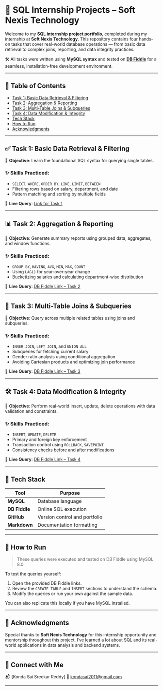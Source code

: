 # 🚀 SQL Internship Projects – Soft Nexis Technology

Welcome to my **SQL internship project portfolio**, completed during my internship at **Soft Nexis Technology**. This repository contains four hands-on tasks that cover real-world database operations — from basic data retrieval to complex joins, reporting, and data integrity practices.

🛠️ All tasks were written using **MySQL syntax** and tested on [**DB Fiddle**](https://www.db-fiddle.com/) for a seamless, installation-free development environment.

---

## 📁 Table of Contents

- [Task 1: Basic Data Retrieval & Filtering](#task-1-basic-data-retrieval--filtering)
- [Task 2: Aggregation & Reporting](#task-2-aggregation--reporting)
- [Task 3: Multi-Table Joins & Subqueries](#task-3-multi-table-joins--subqueries)
- [Task 4: Data Modification & Integrity](#task-4-data-modification--integrity)
- [Tech Stack](#tech-stack)
- [How to Run](#how-to-run)
- [Acknowledgments](#acknowledgments)

---

## ✅ Task 1: Basic Data Retrieval & Filtering

🎯 **Objective**: Learn the foundational SQL syntax for querying single tables.

### ✨ Skills Practiced:
- `SELECT`, `WHERE`, `ORDER BY`, `LIKE`, `LIMIT`, `BETWEEN`
- Filtering rows based on salary, department, and date
- Pattern matching and sorting by multiple fields

📄 **Live Query**: [Link for Task 1]([https://www.db-fiddle.com/f/5Hc94K7r6gUfwcnHRFrMMF/0](https://www.db-fiddle.com/f/fAsFnkEgqdkLxCX1F1rmRH/0))

---

## 📊 Task 2: Aggregation & Reporting

🎯 **Objective**: Generate summary reports using grouped data, aggregates, and window functions.

### ✨ Skills Practiced:
- `GROUP BY`, `HAVING`, `AVG`, `MIN`, `MAX`, `COUNT`
- Using `LAG()` for year-over-year change
- Bucketizing salaries and calculating department-wise distribution

📄 **Live Query**: [DB Fiddle Link – Task 2](https://www.db-fiddle.com/f/pPHgDBjJaeRcFXu3XZ5JcC/0)

---

## 🔗 Task 3: Multi-Table Joins & Subqueries

🎯 **Objective**: Query across multiple related tables using joins and subqueries.

### ✨ Skills Practiced:
- `INNER JOIN`, `LEFT JOIN`, and `UNION ALL`
- Subqueries for fetching current salary
- Gender ratio analysis using conditional aggregation
- Avoiding Cartesian products and optimizing join performance

📄 **Live Query**: [DB Fiddle Link – Task 3](https://www.db-fiddle.com/f/k7XRrcc62zTNv8WAsnSDag/0)

---

## 🛠️ Task 4: Data Modification & Integrity

🎯 **Objective**: Perform real-world insert, update, delete operations with data validation and constraints.

### ✨ Skills Practiced:
- `INSERT`, `UPDATE`, `DELETE`
- Primary and foreign key enforcement
- Transaction control using `ROLLBACK`, `SAVEPOINT`
- Consistency checks before and after modifications

📄 **Live Query**: [DB Fiddle Link – Task 4](https://www.db-fiddle.com/f/bG2FphBeUuJd4GCyYAvAVf/2)

---

## 🧰 Tech Stack

| Tool | Purpose |
|------|---------|
| **MySQL** | Database language |
| **DB Fiddle** | Online SQL execution |
| **GitHub** | Version control and portfolio |
| **Markdown** | Documentation formatting |

---

## 🧪 How to Run

> These queries were executed and tested on DB Fiddle using MySQL 8.0.

To test the queries yourself:

1. Open the provided DB Fiddle links.
2. Review the `CREATE TABLE` and `INSERT` sections to understand the schema.
3. Modify the queries or run your own against the sample data.

You can also replicate this locally if you have MySQL installed.

---

## 🙏 Acknowledgments

Special thanks to **Soft Nexis Technology** for this internship opportunity and mentorship throughout this project. I’ve learned a lot about SQL and its real-world applications in data analysis and backend systems.

---

## 🔗 Connect with Me

📬 [Konda Sai Sreekar Reddy]
🔗 kondasai2011@gmail.com

---

